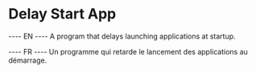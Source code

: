 # Delay Start App
---- EN ----
A program that delays launching applications at startup.



---- FR ----
Un programme qui retarde le lancement des applications au démarrage.
